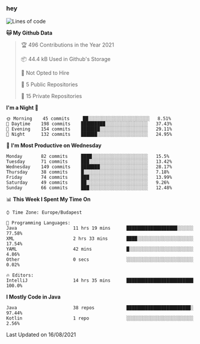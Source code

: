 ### hey

<!--START_SECTION:waka-->
![Lines of code](https://img.shields.io/badge/From%20Hello%20World%20I%27ve%20Written-73956%20lines%20of%20code-blue)

**🐱 My Github Data** 

> 🏆 496 Contributions in the Year 2021
 > 
> 📦 44.4 kB Used in Github's Storage 
 > 
> 🚫 Not Opted to Hire
 > 
> 📜 5 Public Repositories 
 > 
> 🔑 15 Private Repositories  
 > 
**I'm a Night 🦉** 

```text
🌞 Morning    45 commits     ██░░░░░░░░░░░░░░░░░░░░░░░   8.51% 
🌆 Daytime    198 commits    █████████░░░░░░░░░░░░░░░░   37.43% 
🌃 Evening    154 commits    ███████░░░░░░░░░░░░░░░░░░   29.11% 
🌙 Night      132 commits    ██████░░░░░░░░░░░░░░░░░░░   24.95%

```
📅 **I'm Most Productive on Wednesday** 

```text
Monday       82 commits     ████░░░░░░░░░░░░░░░░░░░░░   15.5% 
Tuesday      71 commits     ███░░░░░░░░░░░░░░░░░░░░░░   13.42% 
Wednesday    149 commits    ███████░░░░░░░░░░░░░░░░░░   28.17% 
Thursday     38 commits     █░░░░░░░░░░░░░░░░░░░░░░░░   7.18% 
Friday       74 commits     ███░░░░░░░░░░░░░░░░░░░░░░   13.99% 
Saturday     49 commits     ██░░░░░░░░░░░░░░░░░░░░░░░   9.26% 
Sunday       66 commits     ███░░░░░░░░░░░░░░░░░░░░░░   12.48%

```


📊 **This Week I Spent My Time On** 

```text
⌚︎ Time Zone: Europe/Budapest

💬 Programming Languages: 
Java                     11 hrs 19 mins      ███████████████████░░░░░░   77.58% 
XML                      2 hrs 33 mins       ████░░░░░░░░░░░░░░░░░░░░░   17.54% 
YAML                     42 mins             █░░░░░░░░░░░░░░░░░░░░░░░░   4.86% 
Other                    0 secs              ░░░░░░░░░░░░░░░░░░░░░░░░░   0.02%

🔥 Editors: 
IntelliJ                 14 hrs 35 mins      █████████████████████████   100.0%

```

**I Mostly Code in Java** 

```text
Java                     38 repos            ████████████████████████░   97.44% 
Kotlin                   1 repo              ░░░░░░░░░░░░░░░░░░░░░░░░░   2.56%

```



 Last Updated on 16/08/2021
<!--END_SECTION:waka-->
